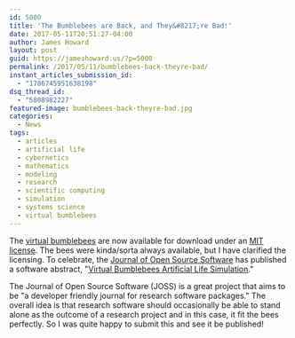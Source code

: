```yaml
---
id: 5000
title: 'The Bumblebees are Back, and They&#8217;re Bad!'
date: 2017-05-11T20:51:27-04:00
author: James Howard
layout: post
guid: https://jameshoward.us/?p=5000
permalink: /2017/05/11/bumblebees-back-theyre-bad/
instant_articles_submission_id:
  - "1786745951638198"
dsq_thread_id:
  - "5808982227"
featured-image: bumblebees-back-theyre-bad.jpg
categories:
  - News
tags:
  - articles
  - artificial life
  - cybernetics
  - mathematics
  - modeling
  - research
  - scientific computing
  - simulation
  - systems science
  - virtual bumblebees
---
```

The [virtual bumblebees](/2015/03/14/introducing-my-bumblebees/)
are now available for download under an [MIT
license](https://opensource.org/licenses/MIT).  The bees were
kinda/sorta always available, but I have clarified the licensing.
To celebrate, the [Journal of Open Source Software](http://joss.theoj.org/)
has published a software abstract, "[Virtual Bumblebees Artificial
Life Simulation](http://joss.theoj.org/papers/10.21105/joss.00256)."

The Journal of Open Source Software (JOSS) is a great project that
aims to be "a developer friendly journal for research software
packages."  The overall idea is that research software should
occasionally be able to stand alone as the outcome of a research
project and in this case, it fit the bees perfectly.  So I was quite
happy to submit this and see it be published!
